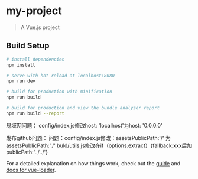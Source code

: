 # my-project

> A Vue.js project

## Build Setup

``` bash
# install dependencies
npm install

# serve with hot reload at localhost:8080
npm run dev

# build for production with minification
npm run build

# build for production and view the bundle analyzer report
npm run build --report
```
局域网问题：
config/index.js修改host: 'localhost'为host: '0.0.0.0'

发布github问题：
问题：config/index.js修改：assetsPublicPath:'/' 为 assetsPublicPath:'./'
buld/utils.js修改在if（options.extract）{fallback:xxx后加publicPath:'../../'}

For a detailed explanation on how things work, check out the [guide](http://vuejs-templates.github.io/webpack/) and [docs for vue-loader](http://vuejs.github.io/vue-loader).
